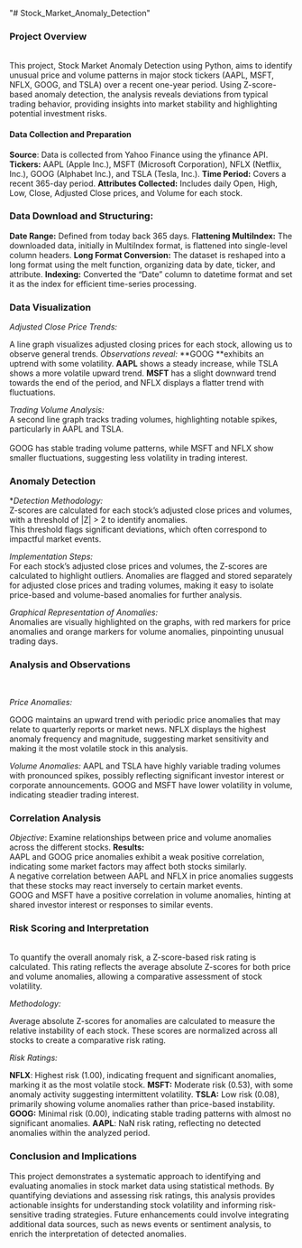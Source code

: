 "# Stock_Market_Anomaly_Detection" 

### <b>Project Overview</B>
<br>This project, Stock Market Anomaly Detection using Python, aims to identify unusual price and volume patterns in major stock tickers (AAPL, MSFT, NFLX, GOOG, and TSLA) over a recent one-year period. Using Z-score-based anomaly detection, the analysis reveals deviations from typical trading behavior, providing insights into market stability and highlighting potential investment risks.</br>

#### <b>Data Collection and Preparation</b>
**Source**: Data is collected from Yahoo Finance using the yfinance API.
**Tickers:** AAPL (Apple Inc.), MSFT (Microsoft Corporation), NFLX (Netflix, Inc.), GOOG (Alphabet Inc.), and TSLA (Tesla, Inc.).
**Time Period:** Covers a recent 365-day period.
**Attributes Collected:** Includes daily Open, High, Low, Close, Adjusted Close prices, and Volume for each stock.
### Data Download and Structuring:
**Date Range:** Defined from today back 365 days.
F**lattening MultiIndex:** The downloaded data, initially in MultiIndex format, is flattened into single-level column headers.
**Long Format Conversion:** The dataset is reshaped into a long format using the melt function, organizing data by date, ticker, and attribute.
**Indexing:** Converted the “Date” column to datetime format and set it as the index for efficient time-series processing.
### Data Visualization
*Adjusted Close Price Trends:*

A line graph visualizes adjusted closing prices for each stock, allowing us to observe general trends.
*Observations reveal:*
**GOOG **exhibits an uptrend with some volatility.
**AAPL** shows a steady increase, while TSLA shows a more volatile upward trend.
**MSFT** has a slight downward trend towards the end of the period, and NFLX displays a flatter trend with fluctuations.

*Trading Volume Analysis:*
<br>
A second line graph tracks trading volumes, highlighting notable spikes, particularly in AAPL and TSLA.</br>
<br>GOOG has stable trading volume patterns, while MSFT and NFLX show smaller fluctuations, suggesting less volatility in trading interest.</br>

### Anomaly Detection

**Detection Methodology:*
<br>
Z-scores are calculated for each stock’s adjusted close prices and volumes, with a threshold of |Z| > 2 to identify anomalies.
<br>This threshold flags significant deviations, which often correspond to impactful market events.

*Implementation Steps:*
<br>
For each stock’s adjusted close prices and volumes, the Z-scores are calculated to highlight outliers.
Anomalies are flagged and stored separately for adjusted close prices and trading volumes, making it easy to isolate price-based and volume-based anomalies for further analysis.

*Graphical Representation of Anomalies:*
<br>
Anomalies are visually highlighted on the graphs, with red markers for price anomalies and orange markers for volume anomalies, pinpointing unusual trading days.

### Analysis and Observations
<br>

*Price Anomalies:*

GOOG maintains an upward trend with periodic price anomalies that may relate to quarterly reports or market news.
NFLX displays the highest anomaly frequency and magnitude, suggesting market sensitivity and making it the most volatile stock in this analysis.

*Volume Anomalies:*
AAPL and TSLA have highly variable trading volumes with pronounced spikes, possibly reflecting significant investor interest or corporate announcements.
GOOG and MSFT have lower volatility in volume, indicating steadier trading interest.

### Correlation Analysis

*Objective*: Examine relationships between price and volume anomalies across the different stocks.
**Results:**
<br>
AAPL and GOOG price anomalies exhibit a weak positive correlation, indicating some market factors may affect both stocks similarly.
<br>
A negative correlation between AAPL and NFLX in price anomalies suggests that these stocks may react inversely to certain market events.
<br>
GOOG and MSFT have a positive correlation in volume anomalies, hinting at shared investor interest or responses to similar events.
<br>

### Risk Scoring and Interpretation
<br>
To quantify the overall anomaly risk, a Z-score-based risk rating is calculated. This rating reflects the average absolute Z-scores for both price and volume anomalies, allowing a comparative assessment of stock volatility.

*Methodology:*

Average absolute Z-scores for anomalies are calculated to measure the relative instability of each stock.
These scores are normalized across all stocks to create a comparative risk rating.

*Risk Ratings:*

**NFLX**: Highest risk (1.00), indicating frequent and significant anomalies, marking it as the most volatile stock.
**MSFT:** Moderate risk (0.53), with some anomaly activity suggesting intermittent volatility.
**TSLA:** Low risk (0.08), primarily showing volume anomalies rather than price-based instability.
**GOOG:** Minimal risk (0.00), indicating stable trading patterns with almost no significant anomalies.
**AAPL**: NaN risk rating, reflecting no detected anomalies within the analyzed period.

### Conclusion and Implications

This project demonstrates a systematic approach to identifying and evaluating anomalies in stock market data using statistical methods. By quantifying deviations and assessing risk ratings, this analysis provides actionable insights for understanding stock volatility and informing risk-sensitive trading strategies. Future enhancements could involve integrating additional data sources, such as news events or sentiment analysis, to enrich the interpretation of detected anomalies.